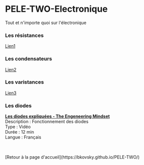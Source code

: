 # PELE-TWO-Electronique
Tout et n'importe quoi sur l'électronique

### Les résistances
[Lien1](url)

### Les condensateurs
[Lien2](url)

### Les varistances
[Lien3](url)

### Les diodes
[<b>Les diodes expliquées - The Engeneering Mindset</b>](https://www.youtube.com/watch?v=hmsbOZJKOV0)<br>
Description : Fonctionnement des diodes<br>
Type : Vidéo<br>
Durée : 12 min<br>
Langue : Français<br>

<br>
<br>
[Retour à la page d'accueil](https://bkovsky.github.io/PELE-TWO/)

